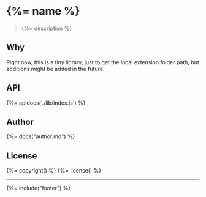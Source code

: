 # {%= name %}

> {%= description %}

## Why

Right now, this is a tiny library, just to get the local extension folder path, but additions might be added in the future.

## API

{%= apidocs('./lib/index.js') %}

## Author
{%= docs("author.md") %}

## License
{%= copyright() %}
{%= license() %}

***

{%= include("footer") %}
